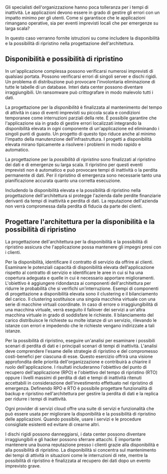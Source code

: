Gli specialisti dell'organizzazione hanno poca tolleranza per i tempi di inattività. Le applicazioni devono essere in grado di gestire gli errori con un impatto minimo per gli utenti. Come si garantisce che le applicazioni rimangano operative, sia per eventi imprevisti locali che per emergenze su larga scala? 

In questo caso verranno fornite istruzioni su come includere la disponibilità e la possibilità di ripristino nella progettazione dell'architettura.

## <a name="availability-and-recoverability"></a>Disponibilità e possibilità di ripristino

In un'applicazione complessa possono verificarsi numerosi imprevisti di qualsiasi portata. Possono verificarsi errori di singoli server e dischi rigidi. Un problema di distribuzione può provocare l'involontaria eliminazione di tutte le tabelle di un database. Interi data center possono diventare irraggiungibili. Un ransomware può crittografare in modo malevolo tutti i dati.

La progettazione per la *disponibilità* è finalizzata al mantenimento del tempo di attività in caso di eventi imprevisti su piccola scala e condizioni temporanee come interruzioni parziali della rete. È possibile garantire che l'applicazione sia in grado di gestire errori localizzati integrando la disponibilità elevata in ogni componente di un'applicazione ed eliminando i singoli punti di guasto. Un progetto di questo tipo riduce anche al minimo l'impatto della manutenzione dell'infrastruttura. I progetti a disponibilità elevata mirano tipicamente a risolvere i problemi in modo rapido e automatico.

La progettazione per la *possibilità di ripristino* sono finalizzati al ripristino dei dati e di emergenze su larga scala. Il ripristino per questi eventi imprevisti non è automatico e può provocare tempi di inattività o la perdita permanente di dati. Per il ripristino di emergenza sono necessarie tanto una pianificazione accurata quanto una corretta esecuzione.

Includendo la disponibilità elevata e la possibilità di ripristino nella progettazione dell'architettura si protegge l'azienda dalle perdite finanziarie derivanti da tempi di inattività e perdita di dati. La reputazione dell'azienda non verrà compromessa dalla perdita di fiducia da parte dei clienti.

## <a name="architecting-for-availability-and-recoverability"></a>Progettare l'architettura per la disponibilità e la possibilità di ripristino

La progettazione dell'architettura per la disponibilità e la possibilità di ripristino assicura che l'applicazione possa mantenere gli impegni presi con i clienti.

Per la disponibilità, identificare il contratto di servizio da offrire ai clienti. Esaminare le potenziali capacità di disponibilità elevata dell'applicazione rispetto al contratto di servizio e identificare le aree in cui si ha una copertura adeguata e quelle in cui è necessario apportare miglioramenti. L'obiettivo è aggiungere ridondanza ai componenti dell'architettura per ridurre le probabilità che si verifichi un'interruzione. Esempi di componenti di progettazione a disponibilità elevata sono il clustering e il bilanciamento del carico. Il clustering sostituisce una singola macchina virtuale con una serie di macchine virtuali coordinate. In caso di errore o irraggiungibilità di una macchina virtuale, verrà eseguito il failover dei servizi a un'altra macchina virtuale in grado di soddisfare le richieste. Il bilanciamento del carico distribuisce le richieste su molte istanze di un servizio, rilevando le istanze con errori e impedendo che le richieste vengano indirizzate a tali istanze.

Per la possibilità di ripristino, eseguire un'analisi per esaminare i possibili scenari di perdita di dati e i principali scenari di tempi di inattività. L'analisi deve comprendere l'esame delle strategie di ripristino e del compromesso costi-benefici per ciascuna di esse. Questo esercizio offrirà una visione approfondita delle priorità dell'organizzazione e contribuirà a chiarire il ruolo dell'applicazione. I risultati includeranno l'obiettivo del punto di recupero dell'applicazione (RPO) e l'obiettivo del tempo di ripristino (RTO) oppure i livelli massimi di perdita di dati e tempi di inattività ritenuti accettabili in considerazione dell'investimento effettuato nel ripristino di emergenza. Definendo RPO e RTO è possibile progettare funzionalità di backup e ripristino nell'architettura per gestire la perdita di dati e la replica per ridurre i tempi di inattività.

Ogni provider di servizi cloud offre una suite di servizi e funzionalità che può essere usata per migliorare la disponibilità e la possibilità di ripristino delle applicazioni. Quando possibile, usare i servizi e le procedure consigliate esistenti ed evitare di crearne altri.

I dischi rigidi possono danneggiarsi, i data center possono diventare irraggiungibili e gli hacker possono sferrare attacchi. È importante mantenere una buona reputazione presso i clienti grazie alla disponibilità e alla possibilità di ripristino. La disponibilità si concentra sul mantenimento dei tempi di attività in situazioni come le interruzioni di rete, mentre la possibilità di ripristino è finalizzata al recupero dei dati dopo un evento imprevisto grave.
